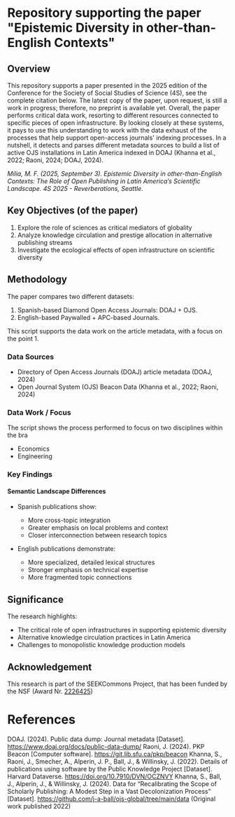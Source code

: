 # Repository supporting the paper "Epistemic Diversity in other-than-English Contexts"

## Overview

This repository supports a paper presented in the 2025 edition of the Conference for the Society of Social Studies of Science (4S), see the complete citation below. The latest copy of the paper, upon request, is still a work in progress; therefore, no preprint is available yet. Overall, the paper performs critical data work, resorting to different resources connected to specific pieces of open infrastructure. By looking closely at these systems, it pays to use this understanding to work with the data exhaust of the processes that help support open-access journals' indexing processes. In a nutshell, it detects and parses different metadata sources to build a list of active OJS installations in Latin America indexed in DOAJ (Khanna et al., 2022; Raoni, 2024; DOAJ, 2024).

  _Milia, M. F. (2025, September 3). Epistemic Diversity in other-than-English Contexts: The Role of Open Publishing in Latin America’s Scientific Landscape. 4S 2025 - Reverberations, Seattle._

## Key Objectives (of the paper)
1. Explore the role of sciences as critical mediators of globality
2. Analyze knowledge circulation and prestige allocation in alternative publishing streams
3. Investigate the ecological effects of open infrastructure on scientific diversity

## Methodology
The paper compares two different datasets: 
1. Spanish-based Diamond Open Access Journals: DOAJ + OJS. 
2. English-based Paywalled + APC-based Journals.

This script supports the data work on the article metadata, with a focus on the point 1. 

### Data Sources
- Directory of Open Access Journals (DOAJ) article metadata (DOAJ, 2024)
- Open Journal System (OJS) Beacon Data (Khanna et al., 2022; Raoni, 2024)

### Data Work / Focus

The script shows the process performed to focus on two disciplines within the bra
- Economics
- Engineering

### Key Findings
#### Semantic Landscape Differences
- Spanish publications show:
  - More cross-topic integration
  - Greater emphasis on local problems and context
  - Closer interconnection between research topics

- English publications demonstrate:
  - More specialized, detailed lexical structures
  - Stronger emphasis on technical expertise
  - More fragmented topic connections

## Significance
The research highlights:
- The critical role of open infrastructures in supporting epistemic diversity
- Alternative knowledge circulation practices in Latin America
- Challenges to monopolistic knowledge production models

## Acknowledgement
This research is part of the SEEKCommons Project, that has been funded by the NSF (Award Nr. [2226425]([url](https://www.nsf.gov/awardsearch/show-award?AWD_ID=2226425)))

# References
DOAJ. (2024). Public data dump: Journal metadata [Dataset]. https://www.doaj.org/docs/public-data-dump/
Raoni, J. (2024). PKP Beacon [Computer software]. https://git.lib.sfu.ca/pkp/beacon
Khanna, S., Raoni, J., Smecher, A., Alperin, J. P., Ball, J., & Willinsky, J. (2022). Details of publications using software by the Public Knowledge Project [Dataset]. Harvard Dataverse. https://doi.org/10.7910/DVN/OCZNVY
Khanna, S., Ball, J., Alperin, J., & Willinsky, J. (2024). Data for “Recalibrating the Scope of Scholarly Publishing: A Modest Step in a Vast Decolonization Process” [Dataset]. https://github.com/j-a-ball/ojs-global/tree/main/data (Original work published 2022)






